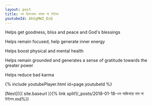```yaml
---
layout: post
title: ওম ত্রিশংকাভ নামায গা টাইমস
youtubeId: Ak5gMWZ_DzQ
---
```

 
 
Helps get goodness, bliss and peace and God's blessings
 
Helps remain focused, help generate inner energy 
 
Helps boost physical and mental health 
 
Helps remain grounded and generates a sense of gratitude towards the greater power 
 
Helps reduce bad karma
 
 
 
 


{% include youtubePlayer.html id=page.youtubeId %}
 
[Next]({{ site.baseurl }}{% link  split1/_posts/2018-01-18-ওম অজিথায়া নাম  গা টাইমস.md%})
 
